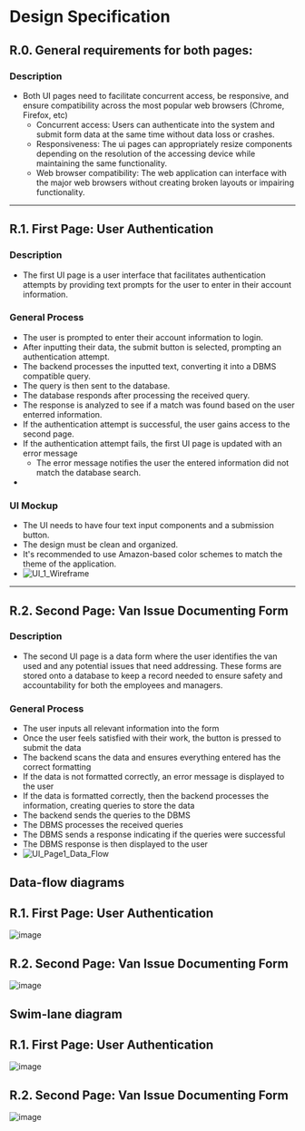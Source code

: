 # Design Specification

## R.0.   General requirements for both pages:
### Description
* Both UI pages need to facilitate concurrent access, be responsive, and ensure compatibility across the most popular web browsers (Chrome, Firefox, etc)
  * Concurrent access: Users can authenticate into the system and submit form data at the same time without data loss or crashes.
  * Responsiveness: The ui pages can appropriately resize components depending on the resolution of the accessing device while maintaining the same functionality.
  * Web browser compatibility: The web application can interface with the major web browsers without creating broken layouts or impairing functionality.
---
## R.1. First Page: User Authentication
### Description
* The first UI page is a user interface that facilitates authentication attempts by providing text prompts for the user to enter in their account information.

### General Process
* The user is prompted to enter their account information to login.
* After inputting their data, the submit button is selected, prompting an authentication attempt.
* The backend processes the inputted text, converting it into a DBMS compatible query.
* The query is then sent to the database.
* The database responds after processing the received query.
* The response is analyzed to see if a match was found based on the user enterred information.
* If the authentication attempt is successful, the user gains access to the second page.
* If the authentication attempt fails, the first UI page is updated with an error message
  * The error message notifies the user the entered information did not match the database search.
* <INSERT DATA FLOW DIAGRAM>
 
### UI Mockup
* The UI needs to have four text input components and a submission button.
* The design must be clean and organized.
* It's recommended to use Amazon-based color schemes to match the theme of the application.
* ![UI_1_Wireframe](https://github.com/user-attachments/assets/a2a99a94-267e-41e7-8d73-b72ce78e07ad)
---
## R.2. Second Page: Van Issue Documenting Form
### Description
* The second UI page is a data form where the user identifies the van used and any potential issues that need addressing. These forms are stored onto a database to keep a record needed to ensure safety and accountability for both the employees and managers.

### General Process
* The user inputs all relevant information into the form
* Once the user feels satisfied with their work, the button is pressed to submit the data
* The backend scans the data and ensures everything entered has the correct formatting
* If the data is not formatted correctly, an error message is displayed to the user
* If the data is formatted correctly, then the backend processes the information, creating queries to store the data
* The backend sends the queries to the DBMS
* The DBMS processes the received queries
* The DBMS sends a response indicating if the queries were successful
* The DBMS response is then displayed to the user
* ![UI_Page1_Data_Flow](https://github.com/user-attachments/assets/542b8b89-ceaa-49d5-b745-c60b8e793bda)

 ## Data-flow diagrams
## R.1. First Page: User Authentication
![image](https://github.com/user-attachments/assets/2d5400e7-77ea-49fe-841b-886e61a51871)
## R.2. Second Page: Van Issue Documenting Form
![image](https://github.com/user-attachments/assets/33409588-ec55-47ec-9e7d-451c3765f40d)

 ## Swim-lane diagram
## R.1. First Page: User Authentication
![image](https://github.com/user-attachments/assets/4c3b5288-b236-4799-a497-2b72cdf2eb2c)
## R.2. Second Page: Van Issue Documenting Form
![image](https://github.com/user-attachments/assets/2b9bf152-14d6-436d-ac74-d451bf0b5b22)


